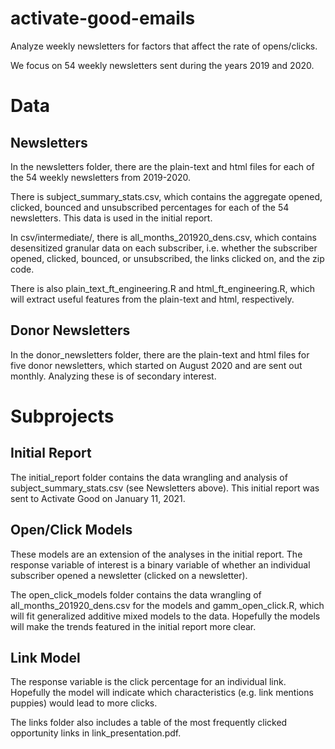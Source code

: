 # activate-good-emails
Analyze weekly newsletters for factors that affect the rate of opens/clicks.

We focus on 54 weekly newsletters sent during the years 2019 and 2020.

# Data

## Newsletters

In the newsletters folder, there are the plain-text and html files for each of the 54 weekly newsletters from 2019-2020. 

There is subject_summary_stats.csv, which contains the aggregate opened, clicked, bounced and unsubscribed percentages for each of the 54 newsletters.
This data is used in the initial report. 

In csv/intermediate/, there is all_months_201920_dens.csv, which contains desensitized granular data on each subscriber, i.e. whether the subscriber opened, clicked, bounced, or unsubscribed, the links clicked on, and the zip code.

There is also plain_text_ft_engineering.R and html_ft_engineering.R, which will extract useful features from the plain-text and html, respectively.

## Donor Newsletters

In the donor_newsletters folder, there are the plain-text and html files for five donor newsletters, which started on August 2020 and are sent out monthly. Analyzing these is of secondary interest.



# Subprojects 

## Initial Report

The initial_report folder contains the data wrangling and analysis of subject_summary_stats.csv (see Newsletters above). This initial report was sent to Activate Good on January 11, 2021. 

## Open/Click Models

These models are an extension of the analyses in the initial report. The response variable of interest is a binary variable of whether an individual subscriber opened a newsletter (clicked on a newsletter). 

The open_click_models folder contains the data wrangling of all_months_201920_dens.csv for the models and gamm_open_click.R, which will fit generalized additive mixed models to the data. Hopefully the models will make the trends featured in the initial report more clear. 

## Link Model

The response variable is the click percentage for an individual link. Hopefully the model will indicate which characteristics (e.g. link mentions puppies) would lead to more clicks. 

The links folder also includes a table of the most frequently clicked opportunity links in link_presentation.pdf.




